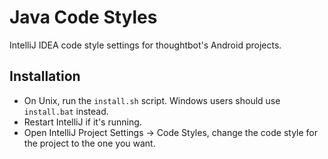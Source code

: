 # Java Code Styles

IntelliJ IDEA code style settings for thoughtbot's Android projects.

## Installation

- On Unix, run the `install.sh` script. Windows users should use `install.bat` instead.
- Restart IntelliJ if it's running.
- Open IntelliJ Project Settings -> Code Styles, change the code style for the project to the one you want.
